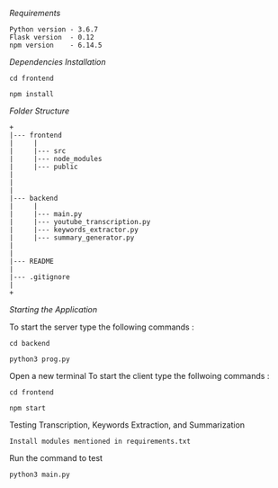 *Requirements*
```
Python version - 3.6.7
Flask version  - 0.12
npm version    - 6.14.5
```

*Dependencies Installation*
```
cd frontend
```
```
npm install
```

*Folder Structure*
```
+
|--- frontend
|     |
|     |--- src
|     |--- node_modules
|     |--- public
|
|
|
|--- backend
|     |
|     |--- main.py
|     |--- youtube_transcription.py
|     |--- keywords_extractor.py
|     |--- summary_generator.py
|
|
|--- README
|
|--- .gitignore
|
+

```


*Starting the Application*

To start the server type the following  commands :
```
cd backend
```
```
python3 prog.py
```
Open a new terminal
To start the client type the follwoing commands :
```
cd frontend
```

```
npm start
```

Testing Transcription, Keywords Extraction, and Summarization

```
Install modules mentioned in requirements.txt
```

Run the command to test

```
python3 main.py
```
